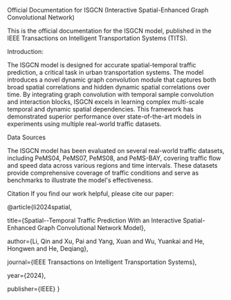 Official Documentation for ISGCN (Interactive Spatial-Enhanced Graph Convolutional Network)

This is the official documentation for the ISGCN model, published in the IEEE Transactions on Intelligent Transportation Systems (TITS).

Introduction:

The ISGCN model is designed for accurate spatial-temporal traffic prediction, a critical task in urban transportation systems. The model introduces a novel dynamic graph convolution module that captures both broad spatial correlations and hidden dynamic spatial correlations over time. By integrating graph convolution with temporal sample convolution and interaction blocks, ISGCN excels in learning complex multi-scale temporal and dynamic spatial dependencies. This framework has demonstrated superior performance over state-of-the-art models in experiments using multiple real-world traffic datasets.

Data Sources

The ISGCN model has been evaluated on several real-world traffic datasets, including PeMS04, PeMS07, PeMS08, and PeMS-BAY, covering traffic flow and speed data across various regions and time intervals. These datasets provide comprehensive coverage of traffic conditions and serve as benchmarks to illustrate the model's effectiveness.

Citation
If you find our work helpful, please cite our paper:

@article{li2024spatial,

  title={Spatial--Temporal Traffic Prediction With an Interactive Spatial-Enhanced Graph Convolutional Network Model},
  
  author={Li, Qin and Xu, Pai and Yang, Xuan and Wu, Yuankai and He, Hongwen and He, Deqiang},
  
  journal={IEEE Transactions on Intelligent Transportation Systems},
  
  year={2024},
  
  publisher={IEEE}
}
